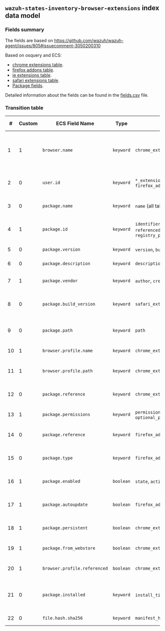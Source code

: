 ## `wazuh-states-inventory-browser-extensions` index data model

### Fields summary

The fields are based on https://github.com/wazuh/wazuh-agent/issues/805#issuecomment-3050200310

Based on osquery and ECS:

- [chrome extensions table](https://osquery.io/schema/5.16.0/#chrome_extensions).
- [firefox addons table](https://osquery.io/schema/5.16.0/#firefox_addons).
- [ie extensions table](https://osquery.io/schema/5.16.0/#ie_extensions).
- [safari extensions table](https://osquery.io/schema/5.16.0/#safari_extensions).
- [Package fields](https://www.elastic.co/docs/reference/ecs/ecs-package).

Detailed information about the fields can be found in the [fields.csv](fields.csv) file.

### Transition table

| #   | Custom | ECS Field Name               | Type      | Source(s)                                                 | Browser / OS            | Description                                             |
| --- | ------ | ---------------------------- | --------- | --------------------------------------------------------- | ----------------------- | ------------------------------------------------------- |
| 1   | 1      | `browser.name`               | `keyword` | `chrome_extensions.browser_type`                          | All                     | Browser name: `chrome`, `firefox`, `safari`, `ie`, etc. |
| 2   | 0      | `user.id`                    | `keyword` | `*_extensions.uid` or `firefox_addons.uid`                | All except IE           | Local user who owns the extension                       |
| 3   | 0      | `package.name`               | `keyword` | `name` (all tables)                                       | All                     | Display name of the extension                           |
| 4   | 1      | `package.id`                 | `keyword` | `identifier`, `referenced_identifier`, `registry_path`    | All                     | Unique identifier of the extension                      |
| 5   | 0      | `package.version`            | `keyword` | `version`, `bundle_version`                               | All                     | Extension version                                       |
| 6   | 0      | `package.description`        | `keyword` | `description`                                             | All                     | Optional description                                    |
| 7   | 1      | `package.vendor`             | `keyword` | `author`, `creator`, `copyright`                          | Chrome, Firefox, Safari | Author or creator                                       |
| 8   | 0      | `package.build_version`      | `keyword` | `safari_extensions.sdk`                                   | Safari                  | Bundle SDK used to compile the extension                |
| 9   | 0      | `package.path`               | `keyword` | `path`                                                    | All                     | Path to extension files or manifest                     |
| 10  | 1      | `browser.profile.name`       | `keyword` | `chrome_extensions.profile`                               | Chrome                  | Chrome profile name                                     |
| 11  | 1      | `browser.profile.path`       | `keyword` | `chrome_extensions.profile_path`                          | Chrome                  | File system path to the Chrome profile                  |
| 12  | 0      | `package.reference`          | `keyword` | `chrome_extensions.update_url`                            | Chrome                  | Update URL for the extension                            |
| 13  | 1      | `package.permissions`        | `keyword` | `permissions`, `permissions_json`, `optional_permissions` | Chrome                  | Required or optional permissions                        |
| 14  | 0      | `package.reference`          | `keyword` | `firefox_addons.source_url`                               | Firefox                 | URL that installed the addon                            |
| 15  | 0      | `package.type`               | `keyword` | `firefox_addons.type`                                     | Firefox                 | Type of addon: `extension`, `webapp`, etc.              |
| 16  | 1      | `package.enabled`            | `boolean` | `state`, `active`, `disabled`, `visible`                  | All                     | Whether the extension is enabled                        |
| 17  | 1      | `package.autoupdate`         | `boolean` | `firefox_addons.autoupdate`                               | Firefox                 | If the addon uses background updates                    |
| 18  | 1      | `package.persistent`         | `boolean` | `chrome_extensions.persistent`                            | Chrome                  | Persistent across tabs (1 or 0)                         |
| 19  | 1      | `package.from_webstore`      | `boolean` | `chrome_extensions.from_webstore`                         | Chrome                  | Installed from webstore                                 |
| 20  | 1      | `browser.profile.referenced` | `boolean` | `chrome_extensions.referenced`                            | Chrome                  | Referenced by Chrome Preferences                        |
| 21  | 0      | `package.installed`          | `keyword` | `install_time` / `install_timestamp`                      | Chrome                  | Original install time (WebKit or Unix timestamp)        |
| 22  | 0      | `file.hash.sha256`           | `keyword` | `manifest_hash`                                           | Chrome                  | SHA256 of manifest.json                                 |
